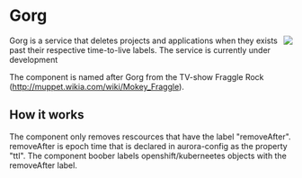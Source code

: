 # Gorg
<img align="right" src="https://vignette.wikia.nocookie.net/muppet/images/3/38/JuniorGorg.jpg/revision/latest/scale-to-width-down/280?cb=20101120230645">

Gorg is a service that deletes projects and applications when they exists past their respective time-to-live labels.
The service is currently under development

The component is named after Gorg from the TV-show Fraggle Rock (http://muppet.wikia.com/wiki/Mokey_Fraggle).


## How it works
 The component only removes rescources that have the label "removeAfter".
 removeAfter is epoch time that is declared in aurora-config as the property "ttl".
 The component boober labels openshift/kuberneetes objects with the removeAfter label.  
